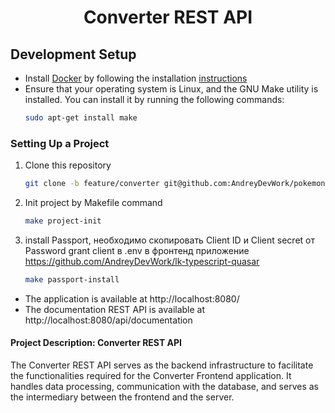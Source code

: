 <h1 align="center">Converter REST API</h1>

## Development Setup

-   Install [Docker](https://www.docker.com/) by following the installation [instructions](https://www.docker.com/get-started/)
-   Ensure that your operating system is Linux, and the GNU Make utility is installed. You can install it by running the following commands:
    ```bash
    sudo apt-get install make
    ```

### Setting Up a Project

1. Clone this repository

    ```bash
    git clone -b feature/converter git@github.com:AndreyDevWork/pokemons.git
    ```

2. Init project by Makefile command

    ```bash
    make project-init
    ```

3. install Passport, необходимо скопировать Client ID и Client secret от Password grant client в .env в фронтенд приложение https://github.com/AndreyDevWork/lk-typescript-quasar

    ```bash
    make passport-install
    ```

-   The application is available at http://localhost:8080/
-   The documentation REST API is available at http://localhost:8080/api/documentation

#### Project Description: Converter REST API

The Converter REST API serves as the backend infrastructure
to facilitate the functionalities required for the Converter Frontend application.
It handles data processing, communication with the database, and serves
as the intermediary between the frontend and the server.
